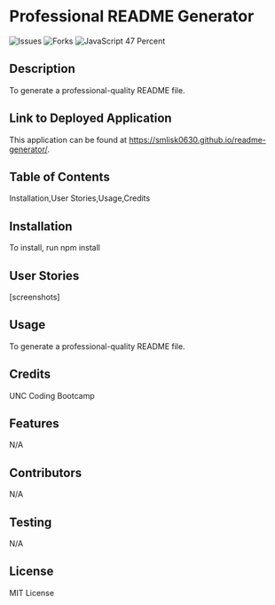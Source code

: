 
# Professional README Generator
![Issues](https://img.shields.io/github/issues/smlisk0630/weather-dashboard)
![Forks](https://img.shields.io/github/forks/smlisk0630/weather-dashboard)
![JavaScript 47 Percent](https://img.shields.io/badge/javascript-100%25-yellow)

## Description
To generate a professional-quality README file.

## Link to Deployed Application
This application can be found at https://smlisk0630.github.io/readme-generator/.

## Table of Contents
Installation,User Stories,Usage,Credits

## Installation
To install, run npm install

## User Stories
[screenshots]

## Usage
To generate a professional-quality README file.

## Credits
UNC Coding Bootcamp

## Features
N/A

## Contributors
N/A

## Testing
N/A

## License
MIT License
    